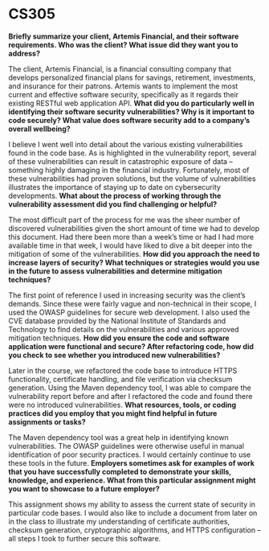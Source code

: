 # CS305
**Briefly summarize your client, Artemis Financial, and their software requirements. Who was the client? What issue did they want you to address?**

The client, Artemis Financial, is a financial consulting company that develops personalized financial plans for savings, retirement, investments, and insurance for their patrons. Artemis wants to implement the most current and effective software security, specifically as it regards their existing RESTful web application API.
**What did you do particularly well in identifying their software security vulnerabilities? Why is it important to code securely? What value does software security add to a company’s overall wellbeing?**

I believe I went well into detail about the various existing vulnerabilities found in the code base. As is highlighted in the vulnerability report, several of these vulnerabilities can result in catastrophic exposure of data – something highly damaging in the financial industry. Fortunately, most of these vulnerabilities had proven solutions, but the volume of vulnerabilities illustrates the importance of staying up to date on cybersecurity developments.
**What about the process of working through the vulnerability assessment did you find challenging or helpful?**

The most difficult part of the process for me was the sheer number of discovered vulnerabilities given the short amount of time we had to develop this document. Had there been more than a week’s time or had I had more available time in that week, I would have liked to dive a bit deeper into the mitigation of some of the vulnerabilities.
**How did you approach the need to increase layers of security? What techniques or strategies would you use in the future to assess vulnerabilities and determine mitigation techniques?**

The first point of reference I used in increasing security was the client’s demands. Since these were fairly vague and non-technical in their scope, I used the OWASP guidelines for secure web development. I also used the CVE database provided by the National Institute of Standards and Technology to find details on the vulnerabilities and various approved mitigation techniques.
**How did you ensure the code and software application were functional and secure? After refactoring code, how did you check to see whether you introduced new vulnerabilities?**

Later in the course, we refactored the code base to introduce HTTPS functionality, certificate handling, and file verification via checksum generation. Using the Maven dependency tool, I was able to compare the vulnerability report before and after I refactored the code and found there were no introduced vulnerabilities. 
**What resources, tools, or coding practices did you employ that you might find helpful in future assignments or tasks?**

The Maven dependency tool was a great help in identifying known vulnerabilities. The OWASP guidelines were otherwise useful in manual identification of poor security practices. I would certainly continue to use these tools in the future.
**Employers sometimes ask for examples of work that you have successfully completed to demonstrate your skills, knowledge, and experience. What from this particular assignment might you want to showcase to a future employer?**

This assignment shows my ability to assess the current state of security in particular code bases. I would also like to include a document from later on in the class to illustrate my understanding of certificate authorities, checksum generation, cryptographic algorithms, and HTTPS configuration – all steps I took to further secure this software.
